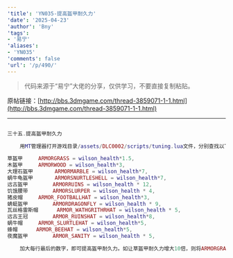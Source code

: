 ```yaml
---
'title': 'YN035-提高盔甲耐久力'
'date': '2025-04-23'
'author': 'Bny'
'tags':
- '易宁'
'aliases':
- 'YN035'
'comments': false
'url': '/p/490/'
---
```


> 代码来源于“易宁”大佬的分享，仅供学习，不要直接复制粘贴。

原帖链接：[http://bbs.3dmgame.com/thread-3859071-1-1.html](http://bbs.3dmgame.com/thread-3859071-1-1.html)

---

```lua  

三十五.提高盔甲耐久力

	用MT管理器打开游戏目录/assets/DLC0002/scripts/tuning.lua文件，分别查找以下内容：

草盔甲		ARMORGRASS = wilson_health*1.5,
木盔甲		ARMORWOOD = wilson_health*3,
大理石盔甲		ARMORMARBLE = wilson_health*7,
蜗牛龟盔甲		ARMORSNURTLESHELL = wilson_health*7,
远古盔甲		ARMORRUINS = wilson_health * 12,
饥饿腰带		ARMORSLURPER = wilson_health * 4,
猪皮帽		ARMOR_FOOTBALLHAT = wilson_health*3,
蜻蜓盔甲		ARMORDRAGONFLY = wilson_health * 9,
瓦丝格雷斯帽		ARMOR_WATHGRITHRHAT = wilson_health * 5,
远古王冠		ARMOR_RUINSHAT = wilson_health*8,
蜗牛帽		ARMOR_SLURTLEHAT = wilson_health*5,
蜂帽		ARMOR_BEEHAT = wilson_health*5,
夜魔盔甲		ARMOR_SANITY = wilson_health * 5,

	加大每行最后的数字，即可提高盔甲耐久力。如让草盔甲耐久力增大10倍，则将ARMORGRASS = wilson_health*1.5,替换为ARMORGRASS = wilson_health*15,

```  

